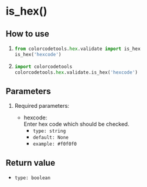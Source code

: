 # is_hex()

## How to use

1. ```python
   from colorcodetools.hex.validate import is_hex
   is_hex('hexcode')
   ```
2. ```python
   import colorcodetools
   colorcodetools.hex.validate.is_hex('hexcode')
   ```

## Parameters

1. Required parameters:

   - hexcode:  
      Enter hex code which should be checked.
     - `type: string`
     - `default: None`
     - `example: #f0f0f0`

## Return value

- `type: boolean`
